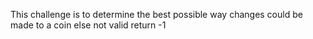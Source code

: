 This challenge is to determine the best
possible way changes could be made to a coin
else not valid return -1